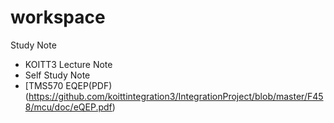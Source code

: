 # workspace
Study Note
- KOITT3 Lecture Note
- Self Study Note
- [TMS570 EQEP(PDF)(https://github.com/koittintegration3/IntegrationProject/blob/master/F458/mcu/doc/eQEP.pdf)
